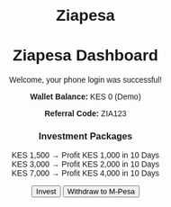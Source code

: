 # Ziapesa<!DOCTYPE html>
<html lang="en">
<head>
  <meta charset="UTF-8">
  <title>Ziapesa Dashboard</title>
</head>
<body style="font-family:sans-serif; text-align:center; padding:40px;">
  <h1>Ziapesa Dashboard</h1>
  <p>Welcome, your phone login was successful!</p>
  <p><strong>Wallet Balance:</strong> KES 0 (Demo)</p>
  <p><strong>Referral Code:</strong> ZIA123</p>

  <h3>Investment Packages</h3>
  <ul style="list-style:none; padding:0;">
    <li>KES 1,500 → Profit KES 1,000 in 10 Days</li>
    <li>KES 3,000 → Profit KES 2,000 in 10 Days</li>
    <li>KES 7,000 → Profit KES 4,000 in 10 Days</li>
  </ul>

  <button>Invest</button>
  <button>Withdraw to M-Pesa</button>
</body>
</html>
